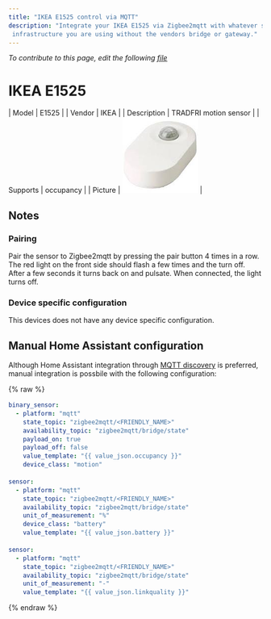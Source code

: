 ```yaml
---
title: "IKEA E1525 control via MQTT"
description: "Integrate your IKEA E1525 via Zigbee2mqtt with whatever smart home
 infrastructure you are using without the vendors bridge or gateway."
---
```


*To contribute to this page, edit the following
[file](https://github.com/Koenkk/zigbee2mqtt.io/blob/master/docs/devices/E1525.md)*

# IKEA E1525

| Model | E1525  |
| Vendor  | IKEA  |
| Description | TRADFRI motion sensor |
| Supports | occupancy |
| Picture | ![IKEA E1525](../images/devices/E1525.jpg) |

## Notes

### Pairing
Pair the sensor to Zigbee2mqtt by pressing the pair button 4 times in a row. The red light on the front side should flash a few times and the turn off. After a few seconds it turns back on and pulsate. When connected, the light turns off.


### Device specific configuration
This devices does not have any device specific configuration.


## Manual Home Assistant configuration
Although Home Assistant integration through [MQTT discovery](../integration/home_assistant) is preferred,
manual integration is possbile with the following configuration:


{% raw %}
```yaml
binary_sensor:
  - platform: "mqtt"
    state_topic: "zigbee2mqtt/<FRIENDLY_NAME>"
    availability_topic: "zigbee2mqtt/bridge/state"
    payload_on: true
    payload_off: false
    value_template: "{{ value_json.occupancy }}"
    device_class: "motion"

sensor:
  - platform: "mqtt"
    state_topic: "zigbee2mqtt/<FRIENDLY_NAME>"
    availability_topic: "zigbee2mqtt/bridge/state"
    unit_of_measurement: "%"
    device_class: "battery"
    value_template: "{{ value_json.battery }}"

sensor:
  - platform: "mqtt"
    state_topic: "zigbee2mqtt/<FRIENDLY_NAME>"
    availability_topic: "zigbee2mqtt/bridge/state"
    unit_of_measurement: "-"
    value_template: "{{ value_json.linkquality }}"
```
{% endraw %}


